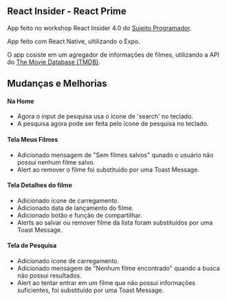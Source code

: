 ## React Insider - React Prime
  
  <p>App feito no workshop React Insider 4.0 do <a href="https://www.youtube.com/channel/UCLc5Bq2yfs-S3Zse3ZFRMEQ">Sujeito Programador</a>.</p>
  <p>App feito com React Native, ultilizando o Expo.</p>
  <p>O app cosiste em um agregador de informações de filmes, utilizando a API do <a href="https://www.themoviedb.org/"> The Movie Database (TMDB)</a>.</p>
  
## Mudanças e Melhorias
  <h4> Na Home </h4>
  <ul>
    <li>Agora o input de pesquisa usa o ícone de 'search' no teclado.</li>
    <li>A pesquisa agora pode ser feita pelo ícone de pesquisa no teclado.</li>
  </ul>
  <h4>Tela Meus Filmes</h4>
  <ul>
    <li>Adicionado mensagem de "Sem filmes salvos" qunado o usuário não possui nenhum filme salvo.</li>
    <li>Alert ao remover o filme foi substituído por uma Toast Message.</li>
  </ul>
  
  <h4>Tela Detalhes do filme</h4>
  <ul>
    <li>Adicionado ícone de carregamento.</li>
    <li>Adicionado data de lançamento do filme.</li>
    <li>Adicionado botão e função de compartilhar.</li>
    <li>Alerts ao salvar ou remover filme da lista foram substituídos por uma Toast Message.</li>
  </ul>
  <h4> Tela de Pesquisa </h4>
  <ul>
    <li>Adicionado ícone de carregamento.</li>
    <li>Adicionado mensagem de "Nenhum filme encontrado" quando a busca não possui resultados.</li>
    <li>Alert ao tentar entrar em um filme que não possui informações suficientes, foi substituído por uma Toast Message.</li>
  </ul>
  
  
  
  
